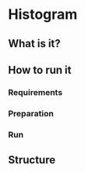 # Histogram

## What is it?

## How to run it

### Requirements

### Preparation

### Run

## Structure

